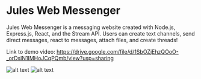 # Jules Web Messenger
Jules Web Messenger is a messaging website created with Node.js, Express.js, React, and the Stream API.
Users can create text channels, send direct messages, react to messages, attach files, and create threads!

Link to demo video: https://drive.google.com/file/d/1SbOZjEhzQOoO-_orDslN1IMHoJCqPQmb/view?usp=sharing

![alt text](https://hosting.photobucket.com/images/i/Julianaguilar98/loginPage.png)
![alt text](https://hosting.photobucket.com/images/i/Julianaguilar98/chatPage.png)

